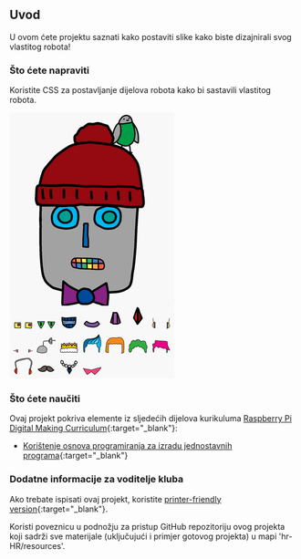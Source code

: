 ## Uvod

U ovom ćete projektu saznati kako postaviti slike kako biste dizajnirali svog vlastitog robota!

### Što ćete napraviti

Koristite CSS za postavljanje dijelova robota kako bi sastavili vlastitog robota.

![screenshot](images/robot-final.png)

### Što ćete naučiti

Ovaj projekt pokriva elemente iz sljedećih dijelova kurikuluma [Raspberry Pi Digital Making Curriculum](http://rpf.io/curriculum){:target="_blank"}:

+ [Korištenje osnova programiranja za izradu jednostavnih programa](https://www.raspberrypi.org/curriculum/programming/creator){:target="_blank"}

### Dodatne informacije za voditelje kluba

Ako trebate ispisati ovaj projekt, koristite [printer-friendly version](https://projects.raspberrypi.org/hr-HR/projects/build-a-robot/print){:target="_blank"}.

Koristi poveznicu u podnožju za pristup GitHub repozitoriju ovog projekta koji sadrži sve materijale (uključujući i primjer gotovog projekta) u mapi 'hr-HR/resources'.
